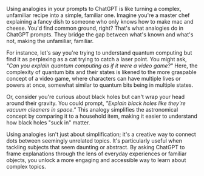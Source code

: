 Using analogies in your prompts to ChatGPT is like turning a complex, unfamiliar recipe into a simple, familiar one. Imagine you're a master chef explaining a fancy dish to someone who only knows how to make mac and cheese. You'd find common ground, right? That's what analogies do in ChatGPT prompts. They bridge the gap between what's known and what's not, making the unfamiliar, familiar.

For instance, let's say you're trying to understand quantum computing but find it as perplexing as a cat trying to catch a laser point. You might ask, *"Can you explain quantum computing as if it were a video game?"* Here, the complexity of quantum bits and their states is likened to the more graspable concept of a video game, where characters can have multiple lives or powers at once, somewhat similar to quantum bits being in multiple states.

Or, consider you're curious about black holes but can't wrap your head around their gravity. You could prompt, *"Explain black holes like they're vacuum cleaners in space."* This analogy simplifies the astronomical concept by comparing it to a household item, making it easier to understand how black holes "suck in" matter.

Using analogies isn't just about simplification; it's a creative way to connect dots between seemingly unrelated topics. It's particularly useful when tackling subjects that seem daunting or abstract. By asking ChatGPT to frame explanations through the lens of everyday experiences or familiar objects, you unlock a more engaging and accessible way to learn about complex topics.